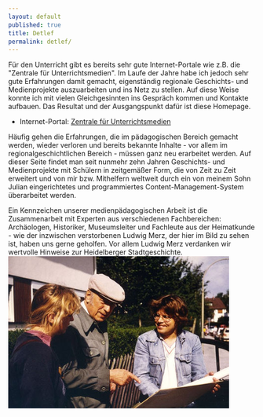 ```yaml
---
layout: default
published: true
title: Detlef
permalink: detlef/
---
```


Für den Unterricht gibt es bereits sehr gute Internet-Portale wie z.B. die "Zentrale für Unterrichtsmedien". Im Laufe der Jahre habe ich jedoch sehr gute Erfahrungen damit gemacht, eigenständig regionale Geschichts- und Medienprojekte auszuarbeiten und ins Netz zu stellen. Auf diese Weise konnte ich mit vielen Gleichgesinnten ins Gespräch kommen und Kontakte aufbauen. Das Resultat und der Ausgangspunkt dafür ist diese Homepage.

- Internet-Portal: [Zentrale für Unterrichtsmedien](http://www.zum.de/)

Häufig gehen die Erfahrungen, die im pädagogischen Bereich gemacht werden, wieder verloren und bereits bekannte Inhalte - vor allem im regionalgeschichtlichen Bereich - müssen ganz neu erarbeitet werden. Auf dieser Seite findet man seit nunmehr zehn Jahren Geschichts- und Medienprojekte mit Schülern in zeitgemäßer Form, die von Zeit zu Zeit erweitert und von mir bzw. Mithelfern weltweit durch ein von meinem Sohn Julian eingerichtetes und programmiertes Content-Management-System überarbeitet werden.

Ein Kennzeichen unserer medienpädagogischen Arbeit ist die Zusammenarbeit mit Experten aus verschiedenen Fachbereichen: Archäologen, Historiker, Museumsleiter und Fachleute aus der Heimatkunde - wie der inzwischen verstorbenen Ludwig Merz, der hier im Bild zu sehen ist, haben uns gerne geholfen. Vor allem Ludwig Merz verdanken wir wertvolle Hinweise zur Heidelberger Stadtgeschichte.
![Ludwig Merz und Detlef Zeiler](/img/Ludwig-Merz--Detlef-Zeiler.jpg)